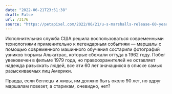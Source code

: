 ```yaml
---
date: "2022-06-21T23:51:38"
draft: False
url: /3176
source: "https://petapixel.com/2022/06/21/u-s-marshalls-release-60-year-progressed-photos-of-alcatraz-escapees/"
---
```


Исполнительная служба США решила воспользоваться современными технологиями применительно к легендарным событиям — маршалы с помощью современного машинного обучения состарили фотографий узников тюрьмы Алькатрас, которые сбежали оттуда в 1962 году. Побег увековечен в фильме 1979 года, но правоохранителей не оставляет надежда разыскать людей, все эти 60 лет значащихся в списке самых разыскиваемых лиц Америки.

Правда, если беглецы и живы, им должно быть около 90 лет, но вдруг маршалам повезет, а старикам, очевидно, нет?
